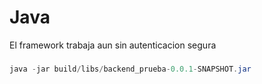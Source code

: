  
# Java

El framework trabaja aun sin autenticacion segura


### 
```java
java -jar build/libs/backend_prueba-0.0.1-SNAPSHOT.jar



